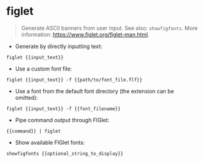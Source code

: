 # figlet

> Generate ASCII banners from user input.
> See also: `showfigfonts`.
> More information: <https://www.figlet.org/figlet-man.html>.

- Generate by directly inputting text:

`figlet {{input_text}}`

- Use a custom font file:

`figlet {{input_text}} -f {{path/to/font_file.flf}}`

- Use a font from the default font directory (the extension can be omitted):

`figlet {{input_text}} -f {{font_filename}}`

- Pipe command output through FIGlet:

`{{command}} | figlet`

- Show available FIGlet fonts:

`showfigfonts {{optional_string_to_display}}`
